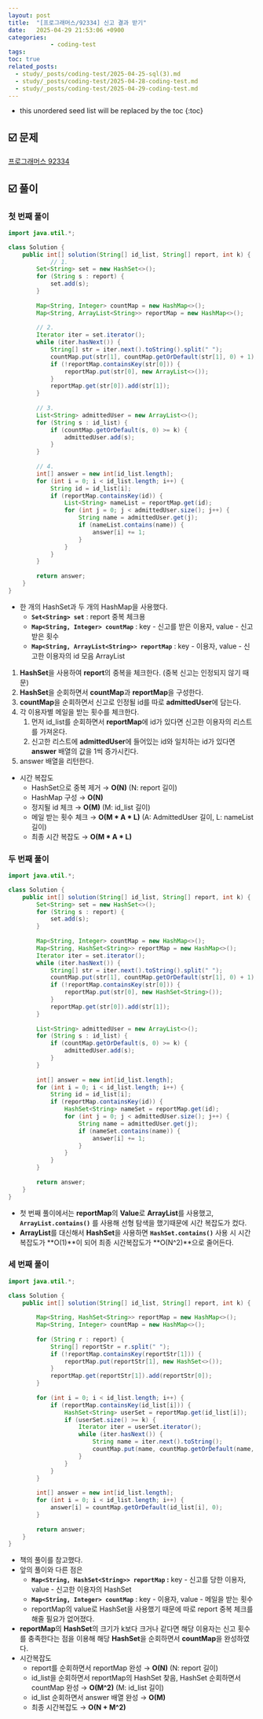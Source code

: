 ```yaml
---
layout: post
title:  "[프로그래머스/92334] 신고 결과 받기"
date:   2025-04-29 21:53:06 +0900
categories: 
            - coding-test
tags:        
toc: true
related_posts:
  - study/_posts/coding-test/2025-04-25-sql(3).md
  - study/_posts/coding-test/2025-04-28-coding-test.md
  - study/_posts/coding-test/2025-04-29-coding-test.md
---
```

* this unordered seed list will be replaced by the toc
{:toc}

## ☑️ 문제

[프로그래머스 92334](https://school.programmers.co.kr/learn/courses/30/lessons/92334)

## ☑️ 풀이

### 첫 번째 풀이

```java
import java.util.*;

class Solution {
    public int[] solution(String[] id_list, String[] report, int k) {
		    // 1.
        Set<String> set = new HashSet<>();
        for (String s : report) {
            set.add(s);
        }
        
        Map<String, Integer> countMap = new HashMap<>();
        Map<String, ArrayList<String>> reportMap = new HashMap<>();
        
        // 2. 
        Iterator iter = set.iterator();
        while (iter.hasNext()) {
            String[] str = iter.next().toString().split(" ");
            countMap.put(str[1], countMap.getOrDefault(str[1], 0) + 1);
            if (!reportMap.containsKey(str[0])) {
                reportMap.put(str[0], new ArrayList<>());
            }
            reportMap.get(str[0]).add(str[1]);
        }
        
        // 3. 
        List<String> admittedUser = new ArrayList<>();
        for (String s : id_list) {
            if (countMap.getOrDefault(s, 0) >= k) {
                admittedUser.add(s);
            }
        }
        
        // 4. 
        int[] answer = new int[id_list.length];
        for (int i = 0; i < id_list.length; i++) {
            String id = id_list[i];
            if (reportMap.containsKey(id)) {
                List<String> nameList = reportMap.get(id);
                for (int j = 0; j < admittedUser.size(); j++) {
                    String name = admittedUser.get(j);
                    if (nameList.contains(name)) {
                        answer[i] += 1; 
                    }
                }
            }
        }
                
        return answer;
    }
}
```

- 한 개의 HashSet과 두 개의 HashMap을 사용했다.
    - **`Set<String> set`** : report 중복 체크용
    - **`Map<String, Integer> countMap`** : key - 신고를 받은 이용자, value - 신고받은 횟수
    - **`Map<String, ArrayList<String>> reportMap`** : key - 이용자, value - 신고한 이용자의 id 모음 ArrayList
1. **HashSet**을 사용하여 **report**의 중복을 체크한다. (중복 신고는 인정되지 않기 때문)
2. **HashSet**을 순회하면서 **countMap**과 **reportMap**을 구성한다.
3. **countMap**을 순회하면서 신고로 인정될 id를 따로 **admittedUser**에 담는다.
4. 각 이용자별 메일을 받는 횟수를 체크한다.
    1. 먼저 id_list를 순회하면서 **reportMap**에 id가 있다면 신고한 이용자의 리스트를 가져온다.
    2. 신고한 리스트에 **admittedUser**에 들어있는 id와 일치하는 id가 있다면 **answer** 배열의 값을 1씩 증가시킨다.
5. answer 배열을 리턴한다.
- 시간 복잡도
    - HashSet으로 중복 제거 → **O(N)** (N: report 길이)
    - HashMap 구성 → **O(N)**
    - 정지될 id 체크 → **O(M)** (M: id_list 길이)
    - 메일 받는 횟수 체크 → **O(M * A * L)** (A: AdmittedUser 길이, L: nameList 길이)
    - 최종 시간 복잡도 → **O(M * A * L)**

### 두 번째 풀이

```java
import java.util.*;

class Solution {
    public int[] solution(String[] id_list, String[] report, int k) {
        Set<String> set = new HashSet<>();
        for (String s : report) {
            set.add(s);
        }
        
        Map<String, Integer> countMap = new HashMap<>();
        Map<String, HashSet<String>> reportMap = new HashMap<>();
        Iterator iter = set.iterator();
        while (iter.hasNext()) {
            String[] str = iter.next().toString().split(" ");
            countMap.put(str[1], countMap.getOrDefault(str[1], 0) + 1);
            if (!reportMap.containsKey(str[0])) {
                reportMap.put(str[0], new HashSet<String>());
            }
            reportMap.get(str[0]).add(str[1]);
        }
        
        List<String> admittedUser = new ArrayList<>();
        for (String s : id_list) {
            if (countMap.getOrDefault(s, 0) >= k) {
                admittedUser.add(s);
            }
        }
        
        int[] answer = new int[id_list.length];
        for (int i = 0; i < id_list.length; i++) {
            String id = id_list[i];
            if (reportMap.containsKey(id)) {
                HashSet<String> nameSet = reportMap.get(id);
                for (int j = 0; j < admittedUser.size(); j++) {
                    String name = admittedUser.get(j);
                    if (nameSet.contains(name)) {
                        answer[i] += 1; 
                    }
                }
            }
        }
                
        return answer;
    }
}
```

- 첫 번째 풀이에서는 **reportMap**의 **Value**로 **ArrayList**를 사용했고, **`ArrayList.contains()`** 를 사용해 선형 탐색을 했기때문에 시간 복잡도가 컸다.
- **ArrayList**를 대신해서 **HashSet**을 사용하면 **`HashSet.contains()`** 사용 시 시간복잡도가 **O(1)**이 되어 최종 시간복잡도가 **O(N^2)**으로 줄어든다.


### 세 번째 풀이

```java
import java.util.*;

class Solution {
    public int[] solution(String[] id_list, String[] report, int k) {
        
        Map<String, HashSet<String>> reportMap = new HashMap<>();
        Map<String, Integer> countMap = new HashMap<>();
        
        for (String r : report) {
            String[] reportStr = r.split(" ");
            if (!reportMap.containsKey(reportStr[1])) {
                reportMap.put(reportStr[1], new HashSet<>());
            }
            reportMap.get(reportStr[1]).add(reportStr[0]);
        }
        
        for (int i = 0; i < id_list.length; i++) {
            if (reportMap.containsKey(id_list[i])) {
                HashSet<String> userSet = reportMap.get(id_list[i]);
                if (userSet.size() >= k) {
                    Iterator iter = userSet.iterator();
                    while (iter.hasNext()) {
                        String name = iter.next().toString();
                        countMap.put(name, countMap.getOrDefault(name, 0) + 1);
                    }
                }
            }
        }
        
        int[] answer = new int[id_list.length];
        for (int i = 0; i < id_list.length; i++) {
            answer[i] = countMap.getOrDefault(id_list[i], 0);
        }
                
        return answer;
    }
}
```

- 책의 풀이를 참고했다.
- 앞의 풀이와 다른 점은
    - **`Map<String, HashSet<String>> reportMap` :** key - 신고를 당한 이용자, value - 신고한 이용자의 HashSet
    - **`Map<String, Integer> countMap`** : key - 이용자, value - 메일을 받는 횟수
    - reportMap의 value로 HashSet을 사용했기 때문에 따로 report 중복 체크를 해줄 필요가 없어졌다.
- **reportMap**의 **HashSet**의 크기가 k보다 크거나 같다면 해당 이용자는 신고 횟수를 충족한다는 점을 이용해 해당 **HashSet**을 순회하면서 **countMap**을 완성하였다.
- 시간복잡도
    - report를 순회하면서 reportMap 완성 → **O(N)** (N: report 길이)
    - id_list을 순회하면서 reportMap의 HashSet 찾음, HashSet 순회하면서 countMap 완성 → **O(M^2)** (M: id_list 길이)
    - id_list 순회하면서 answer 배열 완성 → **O(M)**
    - 최종 시간복잡도 → **O(N + M^2)**
